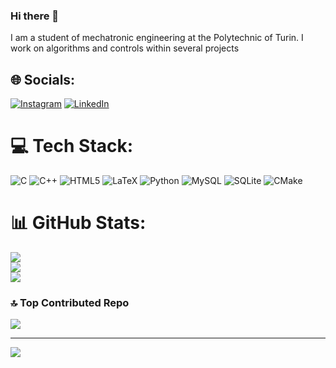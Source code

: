 
### Hi there 👋
I am a student of mechatronic engineering at the Polytechnic of Turin. I work on algorithms and controls within several projects


## 🌐 Socials:
[![Instagram](https://img.shields.io/badge/Instagram-%23E4405F.svg?logo=Instagram&logoColor=white)](https://instagram.com/noah_crestaz) [![LinkedIn](https://img.shields.io/badge/LinkedIn-%230077B5.svg?logo=linkedin&logoColor=white)](https://linkedin.com/in/pietronoahcrestaz) 

# 💻 Tech Stack:
![C](https://img.shields.io/badge/c-%2300599C.svg?style=for-the-badge&logo=c&logoColor=white) ![C++](https://img.shields.io/badge/c++-%2300599C.svg?style=for-the-badge&logo=c%2B%2B&logoColor=white) ![HTML5](https://img.shields.io/badge/html5-%23E34F26.svg?style=for-the-badge&logo=html5&logoColor=white) ![LaTeX](https://img.shields.io/badge/latex-%23008080.svg?style=for-the-badge&logo=latex&logoColor=white) ![Python](https://img.shields.io/badge/python-3670A0?style=for-the-badge&logo=python&logoColor=ffdd54) ![MySQL](https://img.shields.io/badge/mysql-%2300f.svg?style=for-the-badge&logo=mysql&logoColor=white) ![SQLite](https://img.shields.io/badge/sqlite-%2307405e.svg?style=for-the-badge&logo=sqlite&logoColor=white) ![CMake](https://img.shields.io/badge/CMake-%23008FBA.svg?style=for-the-badge&logo=cmake&logoColor=white)
# 📊 GitHub Stats:
![](https://github-readme-stats.vercel.app/api?username=pietronoah&theme=dark&hide_border=false&include_all_commits=true&count_private=true)<br/>
![](https://github-readme-streak-stats.herokuapp.com/?user=pietronoah&theme=dark&hide_border=false)<br/>
![](https://github-readme-stats.vercel.app/api/top-langs/?username=pietronoah&theme=dark&hide_border=false&include_all_commits=true&count_private=true&layout=compact)

### 🔝 Top Contributed Repo
![](https://github-contributor-stats.vercel.app/api?username=pietronoah&limit=5&theme=dark&combine_all_yearly_contributions=true)

---
[![](https://visitcount.itsvg.in/api?id=pietronoah&icon=0&color=0)](https://visitcount.itsvg.in)
